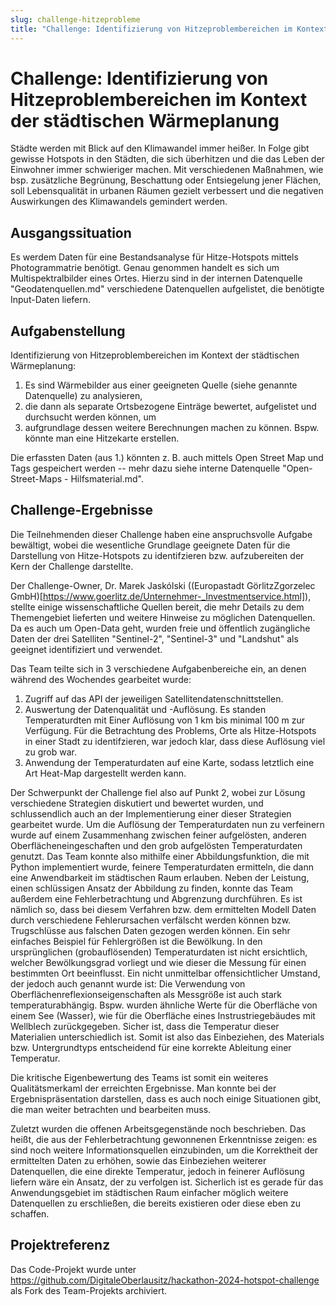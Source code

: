 ```yaml
---
slug: challenge-hitzeprobleme
title: "Challenge: Identifizierung von Hitzeproblembereichen im Kontext der städtischen Wärmeplanung"
---
```


# Challenge: Identifizierung von Hitzeproblembereichen im Kontext der städtischen Wärmeplanung

Städte werden mit Blick auf den Klimawandel immer heißer. In Folge gibt gewisse Hotspots in den Städten, die sich überhitzen und die das Leben der Einwohner immer schwieriger machen. Mit verschiedenen Maßnahmen, wie bsp. zusätzliche Begrünung, Beschattung oder Entsiegelung jener Flächen, soll Lebensqualität in urbanen Räumen gezielt verbessert und die negativen Auswirkungen des Klimawandels gemindert werden.

## Ausgangssituation

Es werdem Daten für eine Bestandsanalyse für Hitze-Hotspots mittels Photogrammatrie benötigt. Genau genommen handelt es sich um Multispektralbilder eines Ortes. Hierzu sind in der internen Datenquelle "Geodatenquellen.md" verschiedene Datenquellen aufgelistet, die benötigte Input-Daten liefern.

## Aufgabenstellung

Identifizierung von Hitzeproblembereichen im Kontext der städtischen Wärmeplanung: 

1. Es sind Wärmebilder aus einer geeigneten Quelle (siehe genannte Datenquelle) zu analysieren,
2. die dann als separate Ortsbezogene Einträge bewertet, aufgelistet und durchsucht werden können, um
3. aufgrundlage dessen weitere Berechnungen machen zu können. Bspw. könnte man eine Hitzekarte erstellen.

Die erfassten Daten (aus 1.) könnten z. B. auch mittels Open Street Map und Tags gespeichert werden -- mehr dazu siehe interne Datenquelle "Open-Street-Maps - Hilfsmaterial.md".

## Challenge-Ergebnisse

Die Teilnehmenden dieser Challenge haben eine anspruchsvolle Aufgabe bewältigt, wobei die wesentliche Grundlage geeignete Daten für die Darstellung von Hitze-Hotspots zu identifzieren bzw. aufzubereiten der Kern der Challenge darstellte.

Der Challenge-Owner, Dr. Marek Jaskólski ((Europastadt GörlitzZgorzelec GmbH)[https://www.goerlitz.de/Unternehmer-_Investmentservice.html]), stellte einige wissenschaftliche Quellen bereit, die mehr Details zu dem Themengebiet lieferten und weitere Hinweise zu möglichen Datenquellen. Da es auch um Open-Data geht, wurden freie und öffentlich zugängliche Daten der drei Satelliten "Sentinel-2", "Sentinel-3" und "Landshut" als geeignet identifiziert und verwendet.

Das Team teilte sich in 3 verschiedene Aufgabenbereiche ein, an denen während des Wochendes gearbeitet wurde:

1. Zugriff auf das API der jeweiligen Satellitendatenschnittstellen.
2. Auswertung der Datenqualität und -Auflösung. Es standen Temperaturdten mit Einer Auflösung von 1 km bis minimal 100 m zur Verfügung. Für die Betrachtung des Problems, Orte als Hitze-Hotspots in einer Stadt zu identifzieren, war jedoch klar, dass diese Auflösung viel zu grob war.
3. Anwendung der Temperaturdaten auf eine Karte, sodass letztlich eine Art Heat-Map dargestellt werden kann.

Der Schwerpunkt der Challenge fiel also auf Punkt 2, wobei zur Lösung verschiedene Strategien diskutiert und bewertet wurden, und schlussendlich auch an der Implementierung einer dieser Strategien gearbeitet wurde. Um die Auflösung der Temperaturdaten nun zu verfeinern wurde auf einem Zusammenhang zwischen feiner aufgelösten, anderen Oberflächeneingeschaften und den grob aufgelösten Temperaturdaten genutzt. Das Team konnte also mithilfe einer Abbildungsfunktion, die mit Python implementiert wurde, feinere Temperaturdaten ermitteln, die dann eine Anwendbarkeit im städtischen Raum erlauben.
Neben der Leistung, einen schlüssigen Ansatz der Abbildung zu finden, konnte das Team außerdem eine Fehlerbetrachtung und Abgrenzung durchführen. Es ist nämlich so, dass bei diesem Verfahren bzw. dem ermittelten Modell Daten durch verschiedene Fehlerursachen verfälscht werden können bzw. Trugschlüsse aus falschen Daten gezogen werden können. Ein sehr einfaches Beispiel für Fehlergrößen ist die Bewölkung. In den ursprünglichen (grobauflösenden) Temperaturdaten ist nicht ersichtlich, welcher Bewölkungsgrad vorliegt und wie dieser die Messung für einen bestimmten Ort beeinflusst. Ein nicht unmittelbar offensichtlicher Umstand, der jedoch auch genannt wurde ist: Die Verwendung von Oberflächenreflexionseigenschaften als Messgröße ist auch stark temperaturabhängig. Bspw. wurden ähnliche Werte für die Oberfläche von einem See (Wasser), wie für die Oberfläche eines Instrustriegebäudes mit Wellblech zurückgegeben. Sicher ist, dass die Temperatur dieser Materialien unterschiedlich ist. Somit ist also das Einbeziehen, des Materials bzw. Untergrundtyps entscheidend für eine korrekte Ableitung einer Temperatur.

Die kritische Eigenbewertung des Teams ist somit ein weiteres Qualitätsmerkaml der erreichten Ergebnisse. Man konnte bei der Ergebnispräsentation darstellen, dass es auch noch einige Situationen gibt, die man weiter betrachten und bearbeiten muss.

Zuletzt wurden die offenen Arbeitsgegenstände noch beschrieben. Das heißt, die aus der Fehlerbetrachtung gewonnenen Erkenntnisse zeigen: es sind noch weitere Informationsquellen einzubinden, um die Korrektheit der ermittelten Daten zu erhöhen, sowie das Einbeziehen weiterer Datenquellen, die eine direkte Temperatur, jedoch in feinerer Auflösung liefern wäre ein Ansatz, der zu verfolgen ist. Sicherlich ist es gerade für das Anwendungsgebiet im städtischen Raum einfacher möglich weitere Datenquellen zu erschließen, die bereits existieren oder diese eben zu schaffen.

## Projektreferenz

Das Code-Projekt wurde unter https://github.com/DigitaleOberlausitz/hackathon-2024-hotspot-challenge als Fork des Team-Projekts archiviert.